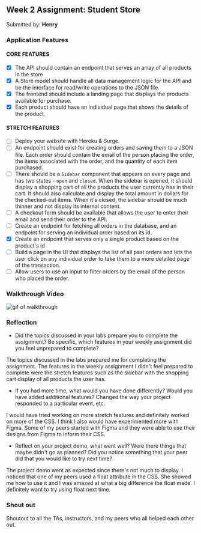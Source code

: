 
## Week 2 Assignment: Student Store

Submitted by: **Henry**

### Application Features

#### CORE FEATURES

- [X] The API should contain an endpoint that serves an array of all products in the store
- [X] A Store model should handle all data management logic for the API and be the interface for read/write operations to the JSON file.
- [X] The frontend should include a landing page that displays the products available for purchase.
- [X] Each product should have an individual page that shows the details of the product.

#### STRETCH FEATURES

- [ ] Deploy your website with Heroku & Surge. 
- [ ] An endpoint should exist for creating orders and saving them to a JSON file. Each order should contain the email of the person placing the order, the items associated with the order, and the quantity of each item purchased.
- [ ] There should be a `Sidebar` component that appears on every page and has two states - `open` and `closed`. When the sidebar is opened, it should display a shopping cart of all the products the user currently has in their cart. It should also calculate and display the total amount in dollars for the checked-out items. When it's closed, the sidebar should be much thinner and not display its internal content.
- [ ] A checkout form should be available that allows the user to enter their email and send their order to the API.
- [ ] Create an endpoint for fetching all orders in the database, and an endpoint for serving an individual order based on its id.
- [X] Create an endpoint that serves only a single product based on the product's id
- [ ] Build a page in the UI that displays the list of all past orders and lets the user click on any individual order to take them to a more detailed page of the transaction.
- [ ] Allow users to use an input to filter orders by the email of the person who placed the order.

### Walkthrough Video
![gif of walkthrough](http://g.recordit.co/g1axNa8ei4.gif)

### Reflection

* Did the topics discussed in your labs prepare you to complete the assignment? Be specific, which features in your weekly assignment did you feel unprepared to complete?

The topics discussed in the labs prepared me for completing the assignment. The features in the weekly assignment I didn't feel prepared to complete were the stretch features such as the sidebar with the shopping cart display of all products the user has. 

* If you had more time, what would you have done differently? Would you have added additional features? Changed the way your project responded to a particular event, etc.
  
I would have tried working on more stretch features and definitely worked on more of the CSS. I think I also would have experimented more with Figma. Some of my peers started with Figma and they were able to use their designs from Figma to inform their CSS.

* Reflect on your project demo, what went well? Were there things that maybe didn't go as planned? Did you notice something that your peer did that you would like to try next time?

The project demo went as expected since there's not much to display. I noticed that one of my peers used a float attribute in the CSS. She showed me how to use it and I was amazed at what a big difference the float made. I definitely want to try using float next time. 


### Shout out

Shoutout to all the TAs, instructors, and my peers who all helped each other out.
